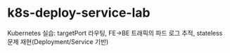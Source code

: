 # k8s-deploy-service-lab
Kubernetes 실습: targetPort 라우팅, FE→BE 트래픽의 파드 로그 추적, stateless 문제 재현(Deployment/Service 기반)
